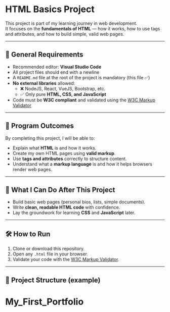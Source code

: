 # HTML Basics Project

This project is part of my learning journey in web development.  
It focuses on the **fundamentals of HTML** — how it works, how to use tags and attributes, and how to build simple, valid web pages.

---

## 📌 General Requirements
- Recommended editor: **Visual Studio Code**
- All project files should end with a newline
- A `README.md` file at the root of the project is mandatory (this file ✅)
- **No external libraries** allowed:
  - ❌ NodeJS, React, VueJS, Bootstrap, etc.
  - ✅ Only pure **HTML, CSS, and JavaScript**
- Code must be **W3C compliant** and validated using the [W3C Markup Validator](https://validator.w3.org/)

---

## 🎯 Program Outcomes
By completing this project, I will be able to:
- Explain what **HTML** is and how it works.
- Create my own HTML pages using **valid markup**.
- Use **tags and attributes** correctly to structure content.
- Understand what a **markup language** is and how it helps browsers render web pages.

---

## 🚀 What I Can Do After This Project
- Build basic web pages (personal bios, lists, simple documents).
- Write **clean, readable HTML code** with confidence.
- Lay the groundwork for learning **CSS** and **JavaScript** later.

---

## 🛠 How to Run
1. Clone or download this repository.
2. Open any `.html` file in your browser.
3. Validate your code with the [W3C Markup Validator](https://validator.w3.org/).

---

## 📂 Project Structure (example)
# My_First_Portfolio
